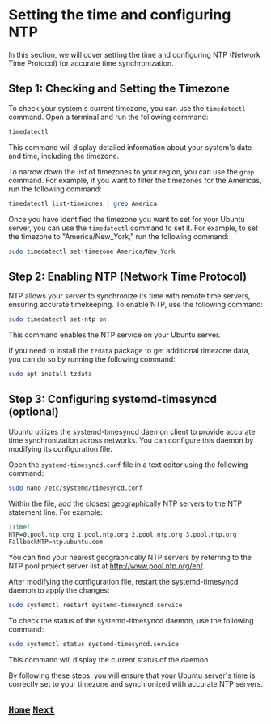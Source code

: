 # Setting the time and configuring NTP

In this section, we will cover setting the time and configuring NTP (Network Time Protocol) for accurate time synchronization.

## Step 1: Checking and Setting the Timezone

To check your system's current timezone, you can use the `timedatectl` command. Open a terminal and run the following command:

```bash
timedatectl
```

This command will display detailed information about your system's date and time, including the timezone.

To narrow down the list of timezones to your region, you can use the `grep` command. For example, if you want to filter the timezones for the Americas, run the following command:

```bash
timedatectl list-timezones | grep America
```

Once you have identified the timezone you want to set for your Ubuntu server, you can use the `timedatectl` command to set it. For example, to set the timezone to "America/New_York," run the following command:

```bash
sudo timedatectl set-timezone America/New_York
```

## Step 2: Enabling NTP (Network Time Protocol)

NTP allows your server to synchronize its time with remote time servers, ensuring accurate timekeeping. To enable NTP, use the following command:

```bash
sudo timedatectl set-ntp on
```

This command enables the NTP service on your Ubuntu server.

If you need to install the `tzdata` package to get additional timezone data, you can do so by running the following command:

```bash
sudo apt install tzdata
```

## Step 3: Configuring systemd-timesyncd (optional)

Ubuntu utilizes the systemd-timesyncd daemon client to provide accurate time synchronization across networks. You can configure this daemon by modifying its configuration file.

Open the `systemd-timesyncd.conf` file in a text editor using the following command:

```bash
sudo nano /etc/systemd/timesyncd.conf
```

Within the file, add the closest geographically NTP servers to the NTP statement line. For example:

```markdown
[Time]
NTP=0.pool.ntp.org 1.pool.ntp.org 2.pool.ntp.org 3.pool.ntp.org
FallbackNTP=ntp.ubuntu.com
```

You can find your nearest geographically NTP servers by referring to the NTP pool project server list at <http://www.pool.ntp.org/en/>.

After modifying the configuration file, restart the systemd-timesyncd daemon to apply the changes:

```bash
sudo systemctl restart systemd-timesyncd.service
```

To check the status of the systemd-timesyncd daemon, use the following command:

```bash
sudo systemctl status systemd-timesyncd.service
```

This command will display the current status of the daemon.

By following these steps, you will ensure that your Ubuntu server's time is correctly set to your timezone and synchronized with accurate NTP servers.

## [`Home`](Table_of_Contents.md) [`Next`](Disabling_Snap.md)
